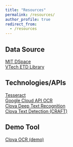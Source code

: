 ```yaml
---
title: "Resources"
permalink: /resources/
author_profile: true
redirect_from: 
  - /resources
---
```


Data Source
---
<a href="https://dspace.mit.edu/">MIT DSpace</a><br>
<a href="https://vtechworks.lib.vt.edu/handle/10919/5534">VTech ETD Library</a><br>

Technologies/APIs
---
<a href="https://github.com/tesseract-ocr/tesseract">Tesseract</a><br>
<a href="https://cloud.google.com/functions/docs/tutorials/ocr">Google Cloud API OCR</a><br>
<a href="https://github.com/clovaai/deep-text-recognition-benchmark">Clova Deep Text Recognition</a><br>
<a href="https://github.com/clovaai/CRAFT-pytorch">Clova Text Detection (CRAFT)</a><br>

Demo Tool
---
<a href="https://clova.ai/ocr">Clova OCR (demo)</a>
